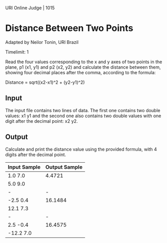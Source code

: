 URI Online Judge | 1015

# Distance Between Two Points

Adapted by Neilor Tonin, URI  Brazil

Timelimit: 1

Read the four values corresponding to the x and y axes of two points in the plane, p1 (x1, y1) and p2 (x2, y2) and calculate the distance between them, showing four decimal places after the comma, according to the formula:

Distance = sqrt((x2-x1)^2 + (y2-y1)^2)

## Input

The input file contains two lines of data. The first one contains two double values: x1 y1 and the second one also contains two double values with one digit after the decimal point: x2 y2.

## Output

Calculate and print the distance value using the provided formula, with 4 digits after the decimal point.

Input Sample|	Output Sample
|-|-|
1.0 7.0|4.4721
5.0 9.0|
|-|-|
-2.5 0.4|16.1484
12.1 7.3|
|-|-|
2.5 -0.4|16.4575
-12.2 7.0|
